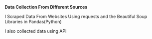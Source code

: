 **Data Collection From Different Sources**

I Scraped Data From Websites Using requests and the Beautiful Soup Libraries in Pandas(Python) 



I also collected data using API
